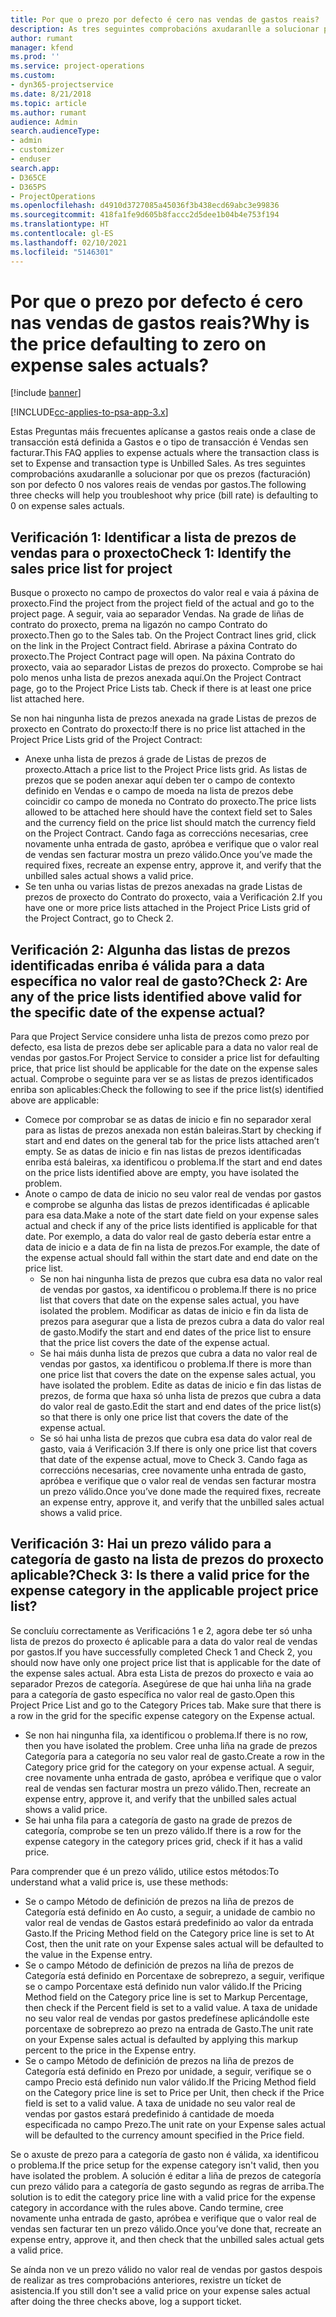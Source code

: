 ```yaml
---
title: Por que o prezo por defecto é cero nas vendas de gastos reais?
description: As tres seguintes comprobacións axudaranlle a solucionar por que os prezos son por defecto 0 nos valores reais de vendas por gastos.
author: rumant
manager: kfend
ms.prod: ''
ms.service: project-operations
ms.custom:
- dyn365-projectservice
ms.date: 8/21/2018
ms.topic: article
ms.author: rumant
audience: Admin
search.audienceType:
- admin
- customizer
- enduser
search.app:
- D365CE
- D365PS
- ProjectOperations
ms.openlocfilehash: d4910d3727085a45036f3b438ecd69abc3e99836
ms.sourcegitcommit: 418fa1fe9d605b8faccc2d5dee1b04b4e753f194
ms.translationtype: HT
ms.contentlocale: gl-ES
ms.lasthandoff: 02/10/2021
ms.locfileid: "5146301"
---
```

# <a name="why-is-the-price-defaulting-to-zero-on-expense-sales-actuals"></a><span data-ttu-id="e0634-103">Por que o prezo por defecto é cero nas vendas de gastos reais?</span><span class="sxs-lookup"><span data-stu-id="e0634-103">Why is the price defaulting to zero on expense sales actuals?</span></span>

[!include [banner](../includes/psa-now-project-operations.md)]

[!INCLUDE[cc-applies-to-psa-app-3.x](../includes/cc-applies-to-psa-app-3x.md)]

<span data-ttu-id="e0634-104">Estas Preguntas máis frecuentes aplícanse a gastos reais onde a clase de transacción está definida a Gastos e o tipo de transacción é Vendas sen facturar.</span><span class="sxs-lookup"><span data-stu-id="e0634-104">This FAQ applies to expense actuals where the transaction class is set to Expense and transaction type is Unbilled Sales.</span></span> <span data-ttu-id="e0634-105">As tres seguintes comprobacións axudaranlle a solucionar por que os prezos (facturación) son por defecto 0 nos valores reais de vendas por gastos.</span><span class="sxs-lookup"><span data-stu-id="e0634-105">The following three checks will help you troubleshoot why price (bill rate) is defaulting to 0 on expense sales actuals.</span></span>

## <a name="check-1-identify-the-sales-price-list-for-project"></a><span data-ttu-id="e0634-106">Verificación 1: Identificar a lista de prezos de vendas para o proxecto</span><span class="sxs-lookup"><span data-stu-id="e0634-106">Check 1: Identify the sales price list for project</span></span>

<span data-ttu-id="e0634-107">Busque o proxecto no campo de proxectos do valor real e vaia á páxina de proxecto.</span><span class="sxs-lookup"><span data-stu-id="e0634-107">Find the project from the project field of the actual and go to the project page.</span></span> <span data-ttu-id="e0634-108">A seguir, vaia ao separador Vendas. Na grade de liñas de contrato do proxecto, prema na ligazón no campo Contrato do proxecto.</span><span class="sxs-lookup"><span data-stu-id="e0634-108">Then go to the Sales tab. On the Project Contract lines grid, click on the link in the Project Contract field.</span></span> <span data-ttu-id="e0634-109">Abrirase a páxina Contrato do proxecto.</span><span class="sxs-lookup"><span data-stu-id="e0634-109">The Project Contract page will open.</span></span> <span data-ttu-id="e0634-110">Na páxina Contrato do proxecto, vaia ao separador Listas de prezos do proxecto. Comprobe se hai polo menos unha lista de prezos anexada aquí.</span><span class="sxs-lookup"><span data-stu-id="e0634-110">On the Project Contract page, go to the Project Price Lists tab. Check if there is at least one price list attached here.</span></span>

<span data-ttu-id="e0634-111">Se non hai ningunha lista de prezos anexada na grade Listas de prezos de proxecto en Contrato do proxecto:</span><span class="sxs-lookup"><span data-stu-id="e0634-111">If there is no price list attached in the Project Price Lists grid of the Project Contract:</span></span>

- <span data-ttu-id="e0634-112">Anexe unha lista de prezos á grade de Listas de prezos de proxecto.</span><span class="sxs-lookup"><span data-stu-id="e0634-112">Attach a price list to the Project Price lists grid.</span></span> <span data-ttu-id="e0634-113">As listas de prezos que se poden anexar aquí deben ter o campo de contexto definido en Vendas e o campo de moeda na lista de prezos debe coincidir co campo de moneda no Contrato do proxecto.</span><span class="sxs-lookup"><span data-stu-id="e0634-113">The price lists allowed to be attached here should have the context field set to Sales and the currency field on the price list should match the currency field on the Project Contract.</span></span> <span data-ttu-id="e0634-114">Cando faga as correccións necesarias, cree novamente unha entrada de gasto, apróbea e verifique que o valor real de vendas sen facturar mostra un prezo válido.</span><span class="sxs-lookup"><span data-stu-id="e0634-114">Once you’ve made the required fixes, recreate an expense entry, approve it, and verify that the unbilled sales actual shows a valid price.</span></span>
- <span data-ttu-id="e0634-115">Se ten unha ou varias listas de prezos anexadas na grade Listas de prezos de proxecto do Contrato do proxecto, vaia a Verificación 2.</span><span class="sxs-lookup"><span data-stu-id="e0634-115">If you have one or more price lists attached in the Project Price Lists grid of the Project Contract, go to Check 2.</span></span>

## <a name="check-2-are-any-of-the-price-lists-identified-above-valid-for-the-specific-date-of-the-expense-actual"></a><span data-ttu-id="e0634-116">Verificación 2: Algunha das listas de prezos identificadas enriba é válida para a data específica no valor real de gasto?</span><span class="sxs-lookup"><span data-stu-id="e0634-116">Check 2: Are any of the price lists identified above valid for the specific date of the expense actual?</span></span>

<span data-ttu-id="e0634-117">Para que Project Service considere unha lista de prezos como prezo por defecto, esa lista de prezos debe ser aplicable para a data no valor real de vendas por gastos.</span><span class="sxs-lookup"><span data-stu-id="e0634-117">For Project Service to consider a price list for defaulting price, that price list should be applicable for the date on the expense sales actual.</span></span> <span data-ttu-id="e0634-118">Comprobe o seguinte para ver se as listas de prezos identificados enriba son aplicables:</span><span class="sxs-lookup"><span data-stu-id="e0634-118">Check the following to see if the price list(s) identified above are applicable:</span></span>

- <span data-ttu-id="e0634-119">Comece por comprobar se as datas de inicio e fin no separador xeral para as listas de prezos anexada non están baleiras.</span><span class="sxs-lookup"><span data-stu-id="e0634-119">Start by checking if start and end dates on the general tab for the price lists attached aren’t empty.</span></span> <span data-ttu-id="e0634-120">Se as datas de inicio e fin nas listas de prezos identificadas enriba está baleiras, xa identificou o problema.</span><span class="sxs-lookup"><span data-stu-id="e0634-120">If the start and end dates on the price lists identified above are empty, you have isolated the problem.</span></span> 
- <span data-ttu-id="e0634-121">Anote o campo de data de inicio no seu valor real de vendas por gastos e comprobe se algunha das listas de prezos identificadas é aplicable para esa data.</span><span class="sxs-lookup"><span data-stu-id="e0634-121">Make a note of the start date field on your expense sales actual and check if any of the price lists identified is applicable for that date.</span></span> <span data-ttu-id="e0634-122">Por exemplo, a data do valor real de gasto debería estar entre a data de inicio e a data de fin na lista de prezos.</span><span class="sxs-lookup"><span data-stu-id="e0634-122">For example, the date of the expense actual should fall within the start date and end date on the price list.</span></span> 
    - <span data-ttu-id="e0634-123">Se non hai ningunha lista de prezos que cubra esa data no valor real de vendas por gastos, xa identificou o problema.</span><span class="sxs-lookup"><span data-stu-id="e0634-123">If there is no price list that covers that date on the expense sales actual, you have isolated the problem.</span></span> <span data-ttu-id="e0634-124">Modificar as datas de inicio e fin da lista de prezos para asegurar que a lista de prezos cubra a data do valor real de gasto.</span><span class="sxs-lookup"><span data-stu-id="e0634-124">Modify the start and end dates of the price list to ensure that the price list covers the date of the expense actual.</span></span> 
    - <span data-ttu-id="e0634-125">Se hai máis dunha lista de prezos que cubra a data no valor real de vendas por gastos, xa identificou o problema.</span><span class="sxs-lookup"><span data-stu-id="e0634-125">If there is more than one price list that covers the date on the expense sales actual, you have isolated the problem.</span></span> <span data-ttu-id="e0634-126">Edite as datas de inicio e fin das listas de prezos, de forma que haxa só unha lista de prezos que cubra a data do valor real de gasto.</span><span class="sxs-lookup"><span data-stu-id="e0634-126">Edit the start and end dates of the price list(s) so that there is only one price list that covers the date of the expense actual.</span></span> 
    - <span data-ttu-id="e0634-127">Se só hai unha lista de prezos que cubra esa data do valor real de gasto, vaia á Verificación 3.</span><span class="sxs-lookup"><span data-stu-id="e0634-127">If there is only one price list that covers that date of the expense actual, move to Check 3.</span></span>
<span data-ttu-id="e0634-128">Cando faga as correccións necesarias, cree novamente unha entrada de gasto, apróbea e verifique que o valor real de vendas sen facturar mostra un prezo válido.</span><span class="sxs-lookup"><span data-stu-id="e0634-128">Once you’ve done made the required fixes, recreate an expense entry, approve it, and verify that the unbilled sales actual shows a valid price.</span></span>

## <a name="check-3-is-there-a-valid-price-for-the-expense-category-in-the-applicable-project-price-list"></a><span data-ttu-id="e0634-129">Verificación 3: Hai un prezo válido para a categoría de gasto na lista de prezos do proxecto aplicable?</span><span class="sxs-lookup"><span data-stu-id="e0634-129">Check 3: Is there a valid price for the expense category in the applicable project price list?</span></span> 

<span data-ttu-id="e0634-130">Se concluíu correctamente as Verificacións 1 e 2, agora debe ter só unha lista de prezos do proxecto é aplicable para a data do valor real de vendas por gastos.</span><span class="sxs-lookup"><span data-stu-id="e0634-130">If you have successfully completed Check 1 and Check 2, you should now have only one project price list that is applicable for the date of the expense sales actual.</span></span> <span data-ttu-id="e0634-131">Abra esta Lista de prezos do proxecto e vaia ao separador Prezos de categoría. Asegúrese de que hai unha liña na grade para a categoría de gasto específica no valor real de gasto.</span><span class="sxs-lookup"><span data-stu-id="e0634-131">Open this Project Price List and go to the Category Prices tab. Make sure that there is a row in the grid for the specific expense category on the Expense actual.</span></span>
 
- <span data-ttu-id="e0634-132">Se non hai ningunha fila, xa identificou o problema.</span><span class="sxs-lookup"><span data-stu-id="e0634-132">If there is no row, then you have isolated the problem.</span></span> <span data-ttu-id="e0634-133">Cree unha liña na grade de prezos Categoría para a categoría no seu valor real de gasto.</span><span class="sxs-lookup"><span data-stu-id="e0634-133">Create a row in the Category price grid for the category on your expense actual.</span></span> <span data-ttu-id="e0634-134">A seguir, cree novamente unha entrada de gasto, apróbea e verifique que o valor real de vendas sen facturar mostra un prezo válido.</span><span class="sxs-lookup"><span data-stu-id="e0634-134">Then, recreate an expense entry, approve it, and verify that the unbilled sales actual shows a valid price.</span></span> 
- <span data-ttu-id="e0634-135">Se hai unha fila para a categoría de gasto na grade de prezos de categoría, comprobe se ten un prezo válido.</span><span class="sxs-lookup"><span data-stu-id="e0634-135">If there is a row for the expense category in the category prices grid, check if it has a valid price.</span></span>

<span data-ttu-id="e0634-136">Para comprender que é un prezo válido, utilice estos métodos:</span><span class="sxs-lookup"><span data-stu-id="e0634-136">To understand what a valid price is, use these methods:</span></span>

- <span data-ttu-id="e0634-137">Se o campo Método de definición de prezos na liña de prezos de Categoría está definido en Ao custo, a seguir, a unidade de cambio no valor real de vendas de Gastos estará predefinido ao valor da entrada Gasto.</span><span class="sxs-lookup"><span data-stu-id="e0634-137">If the Pricing Method field on the Category price line is set to At Cost, then the unit rate on your Expense sales actual will be defaulted to the value in the Expense entry.</span></span>
- <span data-ttu-id="e0634-138">Se o campo Método de definición de prezos na liña de prezos de Categoría está definido en Porcentaxe de sobreprezo, a seguir, verifique se o campo Porcentaxe está definido nun valor válido.</span><span class="sxs-lookup"><span data-stu-id="e0634-138">If the Pricing Method field on the Category price line is set to Markup Percentage, then check if the Percent field is set to a valid value.</span></span> <span data-ttu-id="e0634-139">A taxa de unidade no seu valor real de vendas por gastos predefínese aplicándolle este porcentaxe de sobreprezo ao prezo na entrada de Gasto.</span><span class="sxs-lookup"><span data-stu-id="e0634-139">The unit rate on your Expense sales actual is defaulted by applying this markup percent to the price in the Expense entry.</span></span>
- <span data-ttu-id="e0634-140">Se o campo Método de definición de prezos na liña de prezos de Categoría está definido en Prezo por unidade, a seguir, verifique se o campo Precio está definido nun valor válido.</span><span class="sxs-lookup"><span data-stu-id="e0634-140">If the Pricing Method field on the Category price line is set to Price per Unit, then check if the Price field is set to a valid value.</span></span> <span data-ttu-id="e0634-141">A taxa de unidade no seu valor real de vendas por gastos estará predefinido á cantidade de moeda especificada no campo Prezo.</span><span class="sxs-lookup"><span data-stu-id="e0634-141">The unit rate on your Expense sales actual will be defaulted to the currency amount specified in the Price field.</span></span>

<span data-ttu-id="e0634-142">Se o axuste de prezo para a categoría de gasto non é válida, xa identificou o problema.</span><span class="sxs-lookup"><span data-stu-id="e0634-142">If the price setup for the expense category isn't valid, then you have isolated the problem.</span></span> <span data-ttu-id="e0634-143">A solución é editar a liña de prezos de categoría cun prezo válido para a categoría de gasto segundo as regras de arriba.</span><span class="sxs-lookup"><span data-stu-id="e0634-143">The solution is to edit the category price line with a valid price for the expense category in accordance with the rules above.</span></span> <span data-ttu-id="e0634-144">Cando termine, cree novamente unha entrada de gasto, apróbea e verifique que o valor real de vendas sen facturar ten un prezo válido.</span><span class="sxs-lookup"><span data-stu-id="e0634-144">Once you’ve done that, recreate an expense entry, approve it, and then check that the unbilled sales actual gets a valid price.</span></span>

<span data-ttu-id="e0634-145">Se aínda non ve un prezo válido no valor real de vendas por gastos despois de realizar as tres comprobacións anteriores, rexistre un tícket de asistencia.</span><span class="sxs-lookup"><span data-stu-id="e0634-145">If you still don't see a valid price on your expense sales actual after doing the three checks above, log a support ticket.</span></span>


